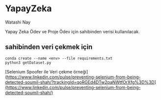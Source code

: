# YapayZeka
Watashi Nay
<p>Yapay Zeka Ödev ve Proje Ödev için sahibinden verisi kullanılacak.</p>

## sahibinden veri çekmek için   
    conda create --name <env> --file requirements.txt
    python3 getDataset.py
	

[Selenium Spoofer ile Veri çekme örneği](https://www.linkedin.com/pulse/preventing-selenium-from-being-detected-soumil-shah/?trackingId=qoRGEd4DTw2paNWtfOrXfg%3D%3D](https://www.linkedin.com/pulse/preventing-selenium-from-being-detected-soumil-shah/)


